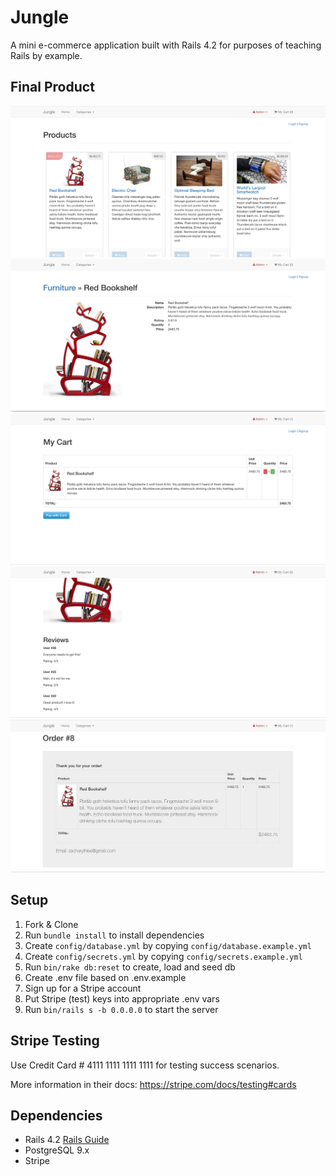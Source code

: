 # Jungle

A mini e-commerce application built with Rails 4.2 for purposes of teaching Rails by example.


## Final Product

!["Screenshot of Jungle homepage"](https://github.com/zacharylee97/jungle-rails/blob/dev/docs/jungle_homepage.png?raw=true)
!["Screenshot of product information"](https://github.com/zacharylee97/jungle-rails/blob/dev/docs/product_information.png?raw=true)
!["Screenshot of product reviews"](https://github.com/zacharylee97/jungle-rails/blob/dev/docs/cart.png?raw=true)
!["Screenshot of cart"](https://github.com/zacharylee97/jungle-rails/blob/dev/docs/product_reviews.png?raw=true)
!["Screenshot of order details"](https://github.com/zacharylee97/jungle-rails/blob/dev/docs/order_details.png?raw=true)


## Setup

1. Fork & Clone
2. Run `bundle install` to install dependencies
3. Create `config/database.yml` by copying `config/database.example.yml`
4. Create `config/secrets.yml` by copying `config/secrets.example.yml`
5. Run `bin/rake db:reset` to create, load and seed db
6. Create .env file based on .env.example
7. Sign up for a Stripe account
8. Put Stripe (test) keys into appropriate .env vars
9. Run `bin/rails s -b 0.0.0.0` to start the server

## Stripe Testing

Use Credit Card # 4111 1111 1111 1111 for testing success scenarios.

More information in their docs: <https://stripe.com/docs/testing#cards>

## Dependencies

* Rails 4.2 [Rails Guide](http://guides.rubyonrails.org/v4.2/)
* PostgreSQL 9.x
* Stripe
